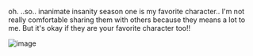 oh. ..so.. inanimate insanity season one is my favorite character.. I'm not really comfortable sharing them with others because they means a lot to me. But it's okay if they are your favorite character too!!


![image](https://github.com/user-attachments/assets/0a5cccf0-cf7b-4b51-9b2d-3fa03224da8b)


<!--
**MEPHONE4S/MEPHONE4S** is a ✨ _special_ ✨ repository because its `README.md` (this file) appears on your GitHub profile.

Here are some ideas to get you started:

- 🔭 I’m currently working on ...
- 🌱 I’m currently learning ...
- 👯 I’m looking to collaborate on ...
- 🤔 I’m looking for help with ...
- 💬 Ask me about ...
- 📫 How to reach me: ...
- 😄 Pronouns: ...
- ⚡ Fun fact: ...
-->
